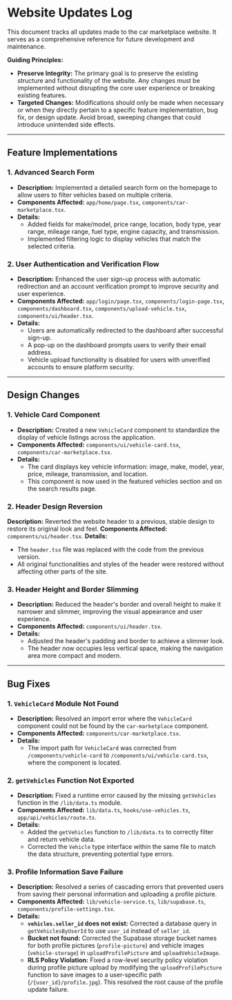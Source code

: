 # Website Updates Log

This document tracks all updates made to the car marketplace website. It serves as a comprehensive reference for future development and maintenance.

**Guiding Principles:**

- **Preserve Integrity:** The primary goal is to preserve the existing structure and functionality of the website. Any changes must be implemented without disrupting the core user experience or breaking existing features.
- **Targeted Changes:** Modifications should only be made when necessary or when they directly pertain to a specific feature implementation, bug fix, or design update. Avoid broad, sweeping changes that could introduce unintended side effects.

---

## Feature Implementations

### 1. Advanced Search Form
- **Description:** Implemented a detailed search form on the homepage to allow users to filter vehicles based on multiple criteria.
- **Components Affected:** `app/home/page.tsx`, `components/car-marketplace.tsx`.
- **Details:**
  - Added fields for make/model, price range, location, body type, year range, mileage range, fuel type, engine capacity, and transmission.
  - Implemented filtering logic to display vehicles that match the selected criteria.

### 2. User Authentication and Verification Flow
- **Description:** Enhanced the user sign-up process with automatic redirection and an account verification prompt to improve security and user experience.
- **Components Affected:** `app/login/page.tsx`, `components/login-page.tsx`, `components/dashboard.tsx`, `components/upload-vehicle.tsx`, `components/ui/header.tsx`.
- **Details:**
  - Users are automatically redirected to the dashboard after successful sign-up.
  - A pop-up on the dashboard prompts users to verify their email address.
  - Vehicle upload functionality is disabled for users with unverified accounts to ensure platform security.

---

## Design Changes

### 1. Vehicle Card Component
- **Description:** Created a new `VehicleCard` component to standardize the display of vehicle listings across the application.
- **Components Affected:** `components/ui/vehicle-card.tsx`, `components/car-marketplace.tsx`.
- **Details:**
  - The card displays key vehicle information: image, make, model, year, price, mileage, transmission, and location.
  - This component is now used in the featured vehicles section and on the search results page.


### 2. Header Design Reversion
**Description:** Reverted the website header to a previous, stable design to restore its original look and feel.
**Components Affected:** `components/ui/header.tsx`.
**Details:**
  - The `header.tsx` file was replaced with the code from the previous version.
  - All original functionalities and styles of the header were restored without affecting other parts of the site.

### 3. Header Height and Border Slimming
- **Description:** Reduced the header's border and overall height to make it narrower and slimmer, improving the visual appearance and user experience.
- **Components Affected:** `components/ui/header.tsx`.
- **Details:**
  - Adjusted the header's padding and border to achieve a slimmer look.
  - The header now occupies less vertical space, making the navigation area more compact and modern.

---

## Bug Fixes

### 1. `VehicleCard` Module Not Found
- **Description:** Resolved an import error where the `VehicleCard` component could not be found by the `car-marketplace` component.
- **Components Affected:** `components/car-marketplace.tsx`.
- **Details:**
  - The import path for `VehicleCard` was corrected from `/components/vehicle-card` to `/components/ui/vehicle-card.tsx`, where the component is located.

### 2. `getVehicles` Function Not Exported
- **Description:** Fixed a runtime error caused by the missing `getVehicles` function in the `/lib/data.ts` module.
- **Components Affected:** `lib/data.ts`, `hooks/use-vehicles.ts`, `app/api/vehicles/route.ts`.
- **Details:**
  - Added the `getVehicles` function to `/lib/data.ts` to correctly filter and return vehicle data.
  - Corrected the `Vehicle` type interface within the same file to match the data structure, preventing potential type errors.

### 3. Profile Information Save Failure
- **Description:** Resolved a series of cascading errors that prevented users from saving their personal information and uploading a profile picture.
- **Components Affected:** `lib/vehicle-service.ts`, `lib/supabase.ts`, `components/profile-settings.tsx`.
- **Details:**
  - **`vehicles.seller_id` does not exist:** Corrected a database query in `getVehiclesByUserId` to use `user_id` instead of `seller_id`.
  - **Bucket not found:** Corrected the Supabase storage bucket names for both profile pictures (`profile-picture`) and vehicle images (`vehicle-storage`) in `uploadProfilePicture` and `uploadVehicleImage`.
  - **RLS Policy Violation:** Fixed a row-level security policy violation during profile picture upload by modifying the `uploadProfilePicture` function to save images to a user-specific path (`/{user_id}/profile.jpg`). This resolved the root cause of the profile update failure.
